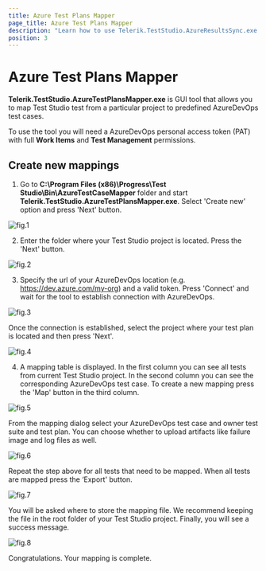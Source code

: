 ```yaml
---
title: Azure Test Plans Mapper
page_title: Azure Test Plans Mapper
description: "Learn how to use Telerik.TestStudio.AzureResultsSync.exe convert Test Studio results to AzureDevOps runs."
position: 3
---
```


# Azure Test Plans Mapper

**Telerik.TestStudio.AzureTestPlansMapper.exe** is GUI tool that allows you to map Test Studio test from a particular project to predefined AzureDevOps test cases.

To use the tool you will need a AzureDevOps personal access token (PAT) with full **Work Items** and **Test Management** permissions.


## Create new mappings

1. Go to **C:\Program Files (x86)\Progress\Test Studio\Bin\AzureTestCaseMapper** folder and start **Telerik.TestStudio.AzureTestPlansMapper.exe**. Select 'Create new' option and press 'Next' button.

![fig.1](/img/features/azure-dev-ops-mapper/fig1.png)

2. Enter the folder where your Test Studio project is located. Press the 'Next' button.

![fig.2](/img/features/azure-dev-ops-mapper/fig2.png)

3. Specify the url of your AzureDevOps location (e.g. https://dev.azure.com/my-org) and a valid token. Press 'Connect' and wait for the tool to establish connection with AzureDevOps.

![fig.3](/img/features/azure-dev-ops-mapper/fig3.png)

Once the connection is established, select the project where your test plan is located and then press 'Next'.

![fig.4](/img/features/azure-dev-ops-mapper/fig4.png)

4. A mapping table is displayed. In the first column you can see all tests from current Test Studio project. In the second column you can see the corresponding AzureDevOps test case. To create a new mapping press the 'Map' button in the third column.

![fig.5](/img/features/azure-dev-ops-mapper/fig5.png)

From the mapping dialog select your AzureDevOps test case and owner test suite and test plan. You can choose whether to upload artifacts like failure image and log files as well.

![fig.6](/img/features/azure-dev-ops-mapper/fig6.png)

Repeat the step above for all tests that need to be mapped. When all tests are mapped press the ‘Export' button.

![fig.7](/img/features/azure-dev-ops-mapper/fig7.png)

You will be asked where to store the mapping file. We recommend keeping the file in the root folder of your Test Studio project. Finally, you will see a success message.

![fig.8](/img/features/azure-dev-ops-mapper/fig8.png)

Congratulations. Your mapping is complete.